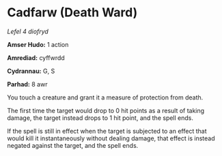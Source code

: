 # Cadfarw (Death Ward)

*Lefel 4 diofryd*

**Amser Hudo:** 1 action

**Amrediad:** cyffwrdd

**Cydrannau:** G, S

**Parhad:** 8 awr

You touch a creature and grant it a measure of protection from death.

The first time the target would drop to 0 hit points as a result of taking damage, the target instead drops to 1 hit point, and the spell ends.

If the spell is still in effect when the target is subjected to an effect that would kill it instantaneously without dealing damage, that effect is instead negated against the target, and the spell ends.